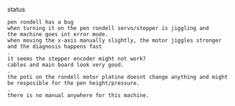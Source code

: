 status

    pen rondell has a bug
    when turning it on the pen rondell servo/stepper is jiggling and 
    the machine goes int error mode.
    when moving the x-axis manually slightly, the motor jiggles stronger and the diagnosis happens fast
    .
    it seems the stepper encoder might not work?
    cables and main board look very good.
    .
    the poti on the rondell motor platine doesnt change anything and might be resposible for the pen height/pressure.
    .
    there is no manual anywhere for this machine.
    